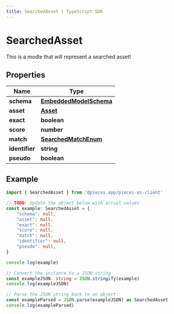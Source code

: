 ```yaml
---
title: SearchedAsset | TypeScript SDK
---
```



# SearchedAsset

This is a modle that will represent a searched asset!

## Properties

Name | Type
------------ | -------------
**schema** | [**EmbeddedModelSchema**](EmbeddedModelSchema)
**asset** | [**Asset**](Asset)
**exact** | **boolean**
**score** | **number**
**match** | [**SearchedMatchEnum**](SearchedMatchEnum)
**identifier** | **string**
**pseudo** | **boolean**

## Example

```typescript
import { SearchedAsset } from '@pieces.app/pieces-os-client'

// TODO: Update the object below with actual values
const example: SearchedAsset = {
    "schema": null,
    "asset": null,
    "exact": null,
    "score": null,
    "match": null,
    "identifier": null,
    "pseudo": null,
}

console.log(example)

// Convert the instance to a JSON string
const exampleJSON: string = JSON.stringify(example)
console.log(exampleJSON)

// Parse the JSON string back to an object
const exampleParsed = JSON.parse(exampleJSON) as SearchedAsset
console.log(exampleParsed)
```


